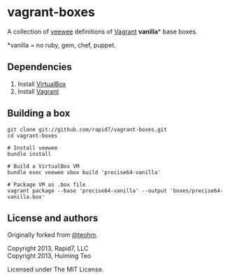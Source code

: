vagrant-boxes
===

A collection of [veewee](https://github.com/jedi4ever/veewee) definitions of [Vagrant](http://www.vagrantup.com) **vanilla*** base boxes.

*vanilla = no ruby, gem, chef, puppet.

## Dependencies

 1. Install [VirtualBox](https://www.virtualbox.org/)
 2. Install [Vagrant](http://www.vagrantup.com/)

## Building a box

```
git clone git://github.com/rapid7/vagrant-boxes.git
cd vagrant-boxes

# Install veewee
bundle install

# Build a VirtualBox VM
bundle exec veewee vbox build 'precise64-vanilla'

# Package VM as .box file
vagrant package --base 'precise64-vanilla' --output 'boxes/precise64-vanilla.box'
```

## License and authors

Originally forked from [@teohm](https://github.com/teohm/vanilla-boxes).

Copyright 2013, Rapid7, LLC  
Copyright 2013, Huiming Teo

Licensed under The MIT License.

